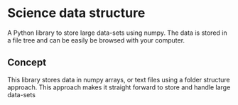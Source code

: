 # Science data structure
A Python library to store large data-sets using numpy. The data is stored in a file tree and can be easily be browsed with your computer. 


## Concept
This library stores data in numpy arrays, or text files using a folder structure approach. This approach makes it straight forward to store and handle large data-sets
